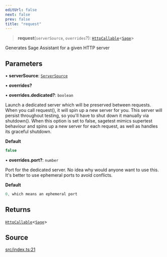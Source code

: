 ```yaml
---
editUrl: false
next: false
prev: false
title: "request"
---
```


> **request**(`serverSource`, `overrides`?): [`HttpCallable`](../type-aliases/HttpCallable.md)\<[`Sage`](../classes/Sage.md)\>

Generates Sage Assistant for a given HTTP server

## Parameters

• **serverSource**: [`ServerSource`](../type-aliases/ServerSource.md)

• **overrides?**

• **overrides\.dedicated?**: `boolean`

Launch a dedicated server which will be preserved between requests.
When you call request(), it will spin up a new server for you.
This server will persist throughout testing, so you'll have to shut down it manually via shutdown().
When this option is set to false, sagetest mimics supertest behaviour and spins up a new server for each request,
as well as handles its graceful shutdown.

**Default**
```ts
false
```

• **overrides\.port?**: `number`

Port for the dedicated server.
No idea why would anyone want to use this. It's better to use ephemeral ports to avoid conflicts.

**Default**
```ts
0, which means an ephemeral port
```

## Returns

[`HttpCallable`](../type-aliases/HttpCallable.md)\<[`Sage`](../classes/Sage.md)\>

## Source

[src/index.ts:21](https://github.com/eddienubes/sagetest/blob/6cbc2b7/src/index.ts#L21)
